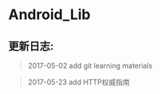 # Android_Lib

## 更新日志: ##


> 2017-05-02  add git learning materials 

> 2017-05-23  add HTTP权威指南 
